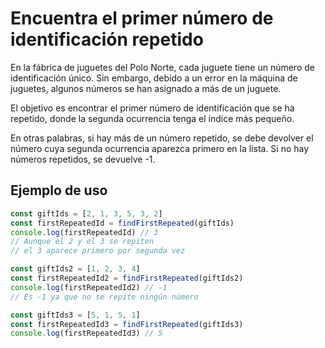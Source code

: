 # Encuentra el primer número de identificación repetido

En la fábrica de juguetes del Polo Norte, cada juguete tiene un número de identificación único. Sin embargo, debido a un error en la máquina de juguetes, algunos números se han asignado a más de un juguete.

El objetivo es encontrar el primer número de identificación que se ha repetido, donde la segunda ocurrencia tenga el índice más pequeño.

En otras palabras, si hay más de un número repetido, se debe devolver el número cuya segunda ocurrencia aparezca primero en la lista. Si no hay números repetidos, se devuelve -1.

## Ejemplo de uso

```javascript
const giftIds = [2, 1, 3, 5, 3, 2]
const firstRepeatedId = findFirstRepeated(giftIds)
console.log(firstRepeatedId) // 3
// Aunque el 2 y el 3 se repiten
// el 3 aparece primero por segunda vez

const giftIds2 = [1, 2, 3, 4]
const firstRepeatedId2 = findFirstRepeated(giftIds2)
console.log(firstRepeatedId2) // -1
// Es -1 ya que no se repite ningún número

const giftIds3 = [5, 1, 5, 1]
const firstRepeatedId3 = findFirstRepeated(giftIds3)
console.log(firstRepeatedId3) // 5